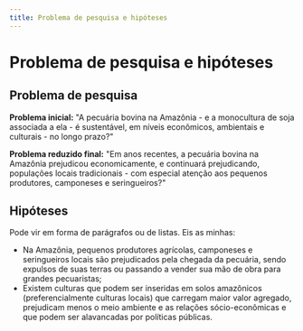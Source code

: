 ```yaml
---
title: Problema de pesquisa e hipóteses
---
```


# Problema de pesquisa e hipóteses

## Problema de pesquisa

**Problema inicial:** "A pecuária bovina na Amazônia - e a monocultura de soja associada a ela - é sustentável, em níveis econômicos, ambientais e culturais - no longo prazo?"

**Problema reduzido final:** "Em anos recentes, a pecuária bovina na Amazônia prejudicou economicamente, e continuará prejudicando, populações locais tradicionais - com especial atenção aos pequenos produtores, camponeses e seringueiros?"

## Hipóteses

Pode vir em forma de parágrafos ou de listas. Eis as minhas:

- Na Amazônia, pequenos produtores agrícolas, camponeses e seringueiros locais são prejudicados pela chegada da pecuária, sendo expulsos de suas terras ou passando a vender sua mão de obra para grandes pecuaristas;
- Existem culturas que podem ser inseridas em solos amazônicos (preferencialmente culturas locais) que carregam maior valor agregado, prejudicam menos o meio ambiente e as relações sócio-econômicas e que podem ser alavancadas por políticas públicas.